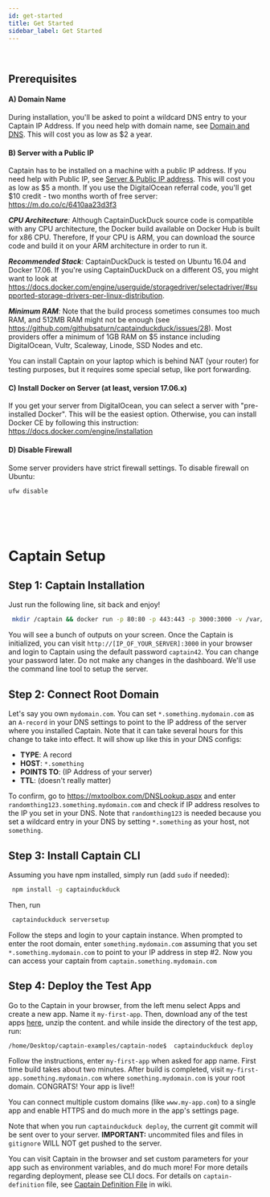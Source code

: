 ```yaml
---
id: get-started
title: Get Started
sidebar_label: Get Started
---
```


<br/>

## Prerequisites

#### A) Domain Name

During installation, you'll be asked to point a wildcard DNS entry to your Captain IP Address. If you need help with domain name, see <a href="#setup-domain-and-dns">Domain and DNS</a>. This will cost you as low as $2 a year.

#### B) Server with a Public IP

Captain has to be installed on a machine with a public IP address. If you need help with Public IP, see [Server & Public IP address](server-purchase.md). This will cost you as low as $5 a month. If you use the DigitalOcean referral code, you'll get $10 credit - two months worth of free server: https://m.do.co/c/6410aa23d3f3 

_**CPU Architecture**:_ Although CaptainDuckDuck source code is compatible with any CPU architecture, the Docker build available on Docker Hub is built for x86 CPU. Therefore, If your CPU is ARM, you can download the source code and build it on your ARM architecture in order to run it.

_**Recommended Stack**:_ CaptainDuckDuck is tested on Ubuntu 16.04 and Docker 17.06. If you're using CaptainDuckDuck on a different OS, you might want to look at https://docs.docker.com/engine/userguide/storagedriver/selectadriver/#supported-storage-drivers-per-linux-distribution.

_**Minimum RAM**:_ Note that the build process sometimes consumes too much RAM, and 512MB RAM might not be enough (see https://github.com/githubsaturn/captainduckduck/issues/28). Most providers offer a minimum of 1GB RAM on $5 instance including DigitalOcean, Vultr, Scaleway, Linode, SSD Nodes and etc.

You can install Captain on your laptop which is behind NAT (your router) for testing purposes, but it requires some special setup, like port forwarding. 

#### C) Install Docker on Server (at least, version 17.06.x)

If you get your server from DigitalOcean, you can select a server with "pre-installed Docker". This will be the easiest option. Otherwise, you can install Docker CE by following this instruction:
https://docs.docker.com/engine/installation


#### D) Disable Firewall
Some server providers have strict firewall settings. To disable firewall on Ubuntu:
```bash
ufw disable
```

<br/>
<br/>
<br/>

# Captain Setup


## Step 1: Captain Installation

Just run the following line, sit back and enjoy!
```bash
 mkdir /captain && docker run -p 80:80 -p 443:443 -p 3000:3000 -v /var/run/docker.sock:/var/run/docker.sock dockersaturn/captainduckduck
```

You will see a bunch of outputs on your screen. Once the Captain is initialized, you can visit `http://[IP_OF_YOUR_SERVER]:3000` in your browser and login to Captain using the default password `captain42`. You can change your password later. Do not make any changes in the dashboard. We'll use the command line tool to setup the server.

## Step 2: Connect Root Domain

Let's say you own `mydomain.com`. You can set `*.something.mydomain.com` as an `A-record` in your DNS settings to point to the IP address of the server where you installed Captain. Note that it can take several hours for this change to take into effect. It will show up like this in your DNS configs:
- **TYPE**: A record
- **HOST**: `*.something`
- **POINTS TO**: (IP Address of your server)
- **TTL**: (doesn't really matter)

To confirm, go to https://mxtoolbox.com/DNSLookup.aspx and enter `randomthing123.something.mydomain.com` and check if IP address resolves to the IP you set in your DNS. Note that `randomthing123` is needed because you set a wildcard entry in your DNS by setting `*.something` as your host, not `something`.

## Step 3: Install Captain CLI

Assuming you have npm installed, simply run (add `sudo` if needed):

```bash
 npm install -g captainduckduck
```

Then, run

```bash
 captainduckduck serversetup
```

Follow the steps and login to your captain instance. When prompted to enter the root domain, enter `something.mydomain.com` assuming that you set `*.something.mydomain.com` to point to your IP address in step #2. Now you can access your captain from `captain.something.mydomain.com`


## Step 4: Deploy the Test App

Go to the Captain in your browser, from the left menu select Apps and create a new app. Name it `my-first-app`. Then, download any of the test apps <a href="https://github.com/githubsaturn/captainduckduck/tree/master/captain-sample-apps">here</a>, unzip the content. and while inside the directory of the test app, run:

```bash
/home/Desktop/captain-examples/captain-node$  captainduckduck deploy
```
Follow the instructions, enter `my-first-app` when asked for app name. First time build takes about two minutes. After build is completed, visit `my-first-app.something.mydomain.com` where `something.mydomain.com` is your root domain. 
CONGRATS! Your app is live!!

You can connect multiple custom domains (like `www.my-app.com`) to a single app and enable HTTPS and do much more in the app's settings page.

Note that when you run `captainduckduck deploy`, the current git commit will be sent over to your server. **IMPORTANT:** uncommited files and files in `gitignore` WILL NOT get pushed to the server.

You can visit Captain in the browser and set custom parameters for your app such as environment variables, and do much more! For more details regarding deployment, please see CLI docs. For details on `captain-definition` file, see [Captain Definition File](https://github.com/githubsaturn/captainduckduck/wiki/Captain-Definition-File) in wiki.
